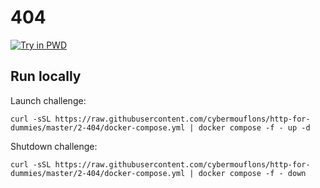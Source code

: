 # 404

[![Try in PWD](https://raw.githubusercontent.com/play-with-docker/stacks/master/assets/images/button.png)](https://labs.play-with-docker.com/?stack=https://raw.githubusercontent.com/cybermouflons/http-for-dummies/master/2-404/docker-compose.yml)



## Run locally

Launch challenge:
```
curl -sSL https://raw.githubusercontent.com/cybermouflons/http-for-dummies/master/2-404/docker-compose.yml | docker compose -f - up -d
```

Shutdown challenge:
```
curl -sSL https://raw.githubusercontent.com/cybermouflons/http-for-dummies/master/2-404/docker-compose.yml | docker compose -f - down
```